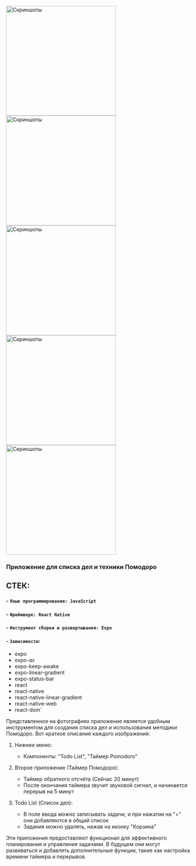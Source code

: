 <style>
img {
    width: 300px;
    height: auto;
}
</style>
![Скриншоты](assets/5424785093941123953.jpg)
![Скриншоты](assets/5424785093941123954.jpg)
![Скриншоты](assets/5424785093941123955.jpg)
![Скриншоты](assets/5424785093941123956.jpg)
![Скриншоты](assets/5424785093941123957.jpg)



### Приложение для списка дел и техники Помодоро
## СТЕК:
#### - `Язык программирования: JavaScript`
#### - `Фреймворк: React Native`
#### - `Инструмент сборки и развертывания: Expo`
#### - `Зависимости`:
  - expo
  - expo-av
  - expo-keep-awake
  - expo-linear-gradient
  - expo-status-bar
  - react
  - react-native
  - react-native-linear-gradient
  - react-native-web
  - react-dom`

Представленное на фотографиях приложение является удобным инструментом для создания списка дел и использования методики Помодоро. Вот краткое описание каждого изображения:

1. Нижнее меню:  
   - Компоненты: "Todo List", "Таймер Pomodoro"

2. Второе приложение (Таймер Помодоро):  
   - Таймер обратного отсчёта (Сейчас 20 минут)  
   - После окончания таймера звучит звуковой сигнал, и начинается перерыв на 5 минут

3. Todo List (Список дел):  
   - В поле ввода можно записывать задачи, и при нажатии на "+" они добавляются в общий список  
   - Задания можно удалять, нажав на иконку "Корзина"

Эти приложения предоставляют функционал для эффективного планирования и управления задачами. В будущем они могут развиваться и добавлять дополнительные функции, такие как настройка времени таймера и перерывов.